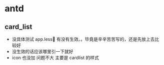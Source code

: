 # antd

## card_list

-   没具体测试 app.less 有没有生效。。毕竟是辛辛苦苦写的，还是先放上去比较好
-   没生效的话应该哪里引一下就好
-   icon 也没加 问题不大 主要是 cardlist 的样式
